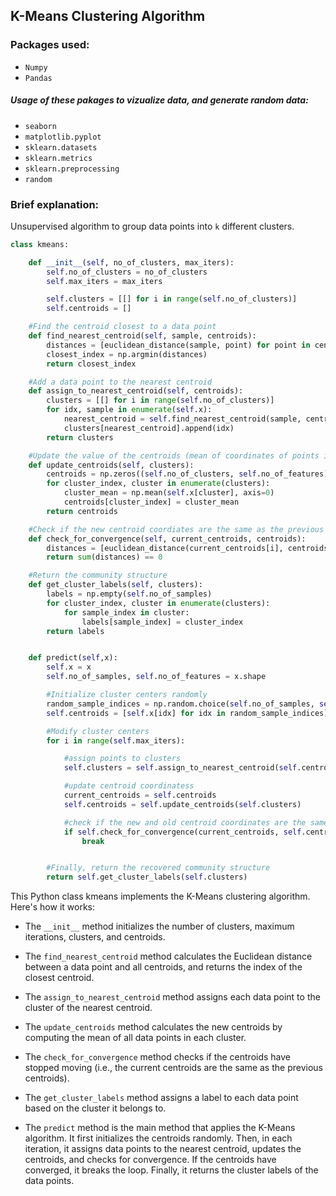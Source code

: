 ## K-Means Clustering Algorithm

### Packages used:

- `Numpy`
- `Pandas`

##### Usage of these pakages to vizualize data, and generate random data:

- `seaborn`
- `matplotlib.pyplot`
- `sklearn.datasets`
- `sklearn.metrics`
- `sklearn.preprocessing`
- `random`

### Brief explanation:

Unsupervised algorithm to group data points into `k` different clusters.

```python
class kmeans:

    def __init__(self, no_of_clusters, max_iters):
        self.no_of_clusters = no_of_clusters
        self.max_iters = max_iters

        self.clusters = [[] for i in range(self.no_of_clusters)]
        self.centroids = []

    #Find the centroid closest to a data point
    def find_nearest_centroid(self, sample, centroids):
        distances = [euclidean_distance(sample, point) for point in centroids]
        closest_index = np.argmin(distances)
        return closest_index

    #Add a data point to the nearest centroid
    def assign_to_nearest_centroid(self, centroids):
        clusters = [[] for i in range(self.no_of_clusters)]
        for idx, sample in enumerate(self.x):
            nearest_centroid = self.find_nearest_centroid(sample, centroids)
            clusters[nearest_centroid].append(idx)
        return clusters

    #Update the value of the centroids (mean of coordinates of points in each cluster)
    def update_centroids(self, clusters):
        centroids = np.zeros((self.no_of_clusters, self.no_of_features))
        for cluster_index, cluster in enumerate(clusters):
            cluster_mean = np.mean(self.x[cluster], axis=0)
            centroids[cluster_index] = cluster_mean
        return centroids

    #Check if the new centroid coordiates are the same as the previous coordinates
    def check_for_convergence(self, current_centroids, centroids):
        distances = [euclidean_distance(current_centroids[i], centroids[i]) for i in range(self.no_of_clusters)]
        return sum(distances) == 0

    #Return the community structure
    def get_cluster_labels(self, clusters):
        labels = np.empty(self.no_of_samples)
        for cluster_index, cluster in enumerate(clusters):
            for sample_index in cluster:
                labels[sample_index] = cluster_index
        return labels


    def predict(self,x):
        self.x = x
        self.no_of_samples, self.no_of_features = x.shape

        #Initialize cluster centers randomly
        random_sample_indices = np.random.choice(self.no_of_samples, self.no_of_clusters, replace=False)
        self.centroids = [self.x[idx] for idx in random_sample_indices]

        #Modify cluster centers
        for i in range(self.max_iters):

            #assign points to clusters
            self.clusters = self.assign_to_nearest_centroid(self.centroids)

            #update centroid coordinatess
            current_centroids = self.centroids
            self.centroids = self.update_centroids(self.clusters)

            #check if the new and old centroid coordinates are the same
            if self.check_for_convergence(current_centroids, self.centroids):
                break


        #Finally, return the recovered community structure
        return self.get_cluster_labels(self.clusters)
```

This Python class kmeans implements the K-Means clustering algorithm. Here's how it works:

- The `__init__` method initializes the number of clusters, maximum iterations, clusters, and centroids.

- The `find_nearest_centroid` method calculates the Euclidean distance between a data point and all centroids, and returns the index of the closest centroid.

- The `assign_to_nearest_centroid` method assigns each data point to the cluster of the nearest centroid.

- The `update_centroids` method calculates the new centroids by computing the mean of all data points in each cluster.

- The `check_for_convergence` method checks if the centroids have stopped moving (i.e., the current centroids are the same as the previous centroids).

- The `get_cluster_labels` method assigns a label to each data point based on the cluster it belongs to.

- The `predict` method is the main method that applies the K-Means algorithm. It first initializes the centroids randomly. Then, in each iteration, it assigns data points to the nearest centroid, updates the centroids, and checks for convergence. If the centroids have converged, it breaks the loop. Finally, it returns the cluster labels of the data points.

